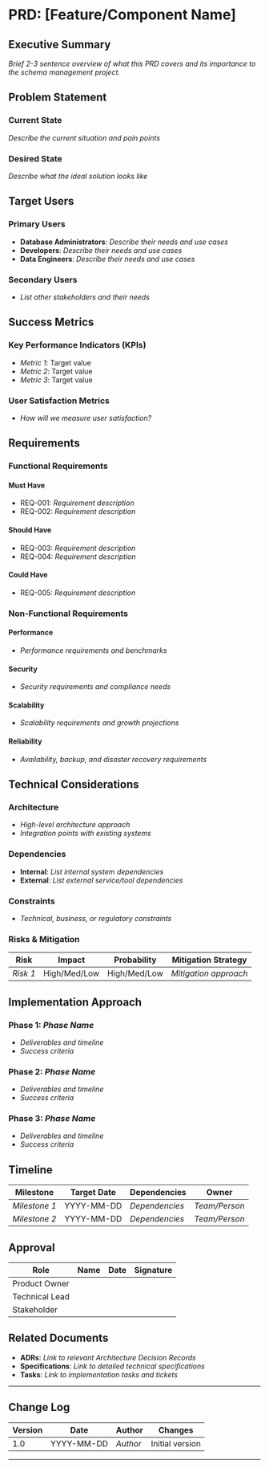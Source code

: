 <!-- Created: 2025-09-03T23:06:00Z -->

# PRD: [Feature/Component Name]

## Executive Summary

*Brief 2-3 sentence overview of what this PRD covers and its importance to the schema management project.*

## Problem Statement

### Current State
*Describe the current situation and pain points*

### Desired State
*Describe what the ideal solution looks like*

## Target Users

### Primary Users
- **Database Administrators**: *Describe their needs and use cases*
- **Developers**: *Describe their needs and use cases*
- **Data Engineers**: *Describe their needs and use cases*

### Secondary Users
- *List other stakeholders and their needs*

## Success Metrics

### Key Performance Indicators (KPIs)
- *Metric 1*: Target value
- *Metric 2*: Target value
- *Metric 3*: Target value

### User Satisfaction Metrics
- *How will we measure user satisfaction?*

## Requirements

### Functional Requirements
#### Must Have
- REQ-001: *Requirement description*
- REQ-002: *Requirement description*

#### Should Have
- REQ-003: *Requirement description*
- REQ-004: *Requirement description*

#### Could Have
- REQ-005: *Requirement description*

### Non-Functional Requirements
#### Performance
- *Performance requirements and benchmarks*

#### Security
- *Security requirements and compliance needs*

#### Scalability
- *Scalability requirements and growth projections*

#### Reliability
- *Availability, backup, and disaster recovery requirements*

## Technical Considerations

### Architecture
- *High-level architecture approach*
- *Integration points with existing systems*

### Dependencies
- **Internal**: *List internal system dependencies*
- **External**: *List external service/tool dependencies*

### Constraints
- *Technical, business, or regulatory constraints*

### Risks & Mitigation
| Risk | Impact | Probability | Mitigation Strategy |
|------|---------|-------------|-------------------|
| *Risk 1* | High/Med/Low | High/Med/Low | *Mitigation approach* |

## Implementation Approach

### Phase 1: *Phase Name*
- *Deliverables and timeline*
- *Success criteria*

### Phase 2: *Phase Name*
- *Deliverables and timeline*
- *Success criteria*

### Phase 3: *Phase Name*
- *Deliverables and timeline*
- *Success criteria*

## Timeline

| Milestone | Target Date | Dependencies | Owner |
|-----------|-------------|--------------|--------|
| *Milestone 1* | YYYY-MM-DD | *Dependencies* | *Team/Person* |
| *Milestone 2* | YYYY-MM-DD | *Dependencies* | *Team/Person* |

## Approval

| Role | Name | Date | Signature |
|------|------|------|-----------|
| Product Owner | | | |
| Technical Lead | | | |
| Stakeholder | | | |

## Related Documents

- **ADRs**: *Link to relevant Architecture Decision Records*
- **Specifications**: *Link to detailed technical specifications*
- **Tasks**: *Link to implementation tasks and tickets*

---

## Change Log

| Version | Date | Author | Changes |
|---------|------|--------|---------|
| 1.0 | YYYY-MM-DD | *Author* | Initial version |

---

<!-- Last Updated: 2025-09-03T23:06:00Z -->